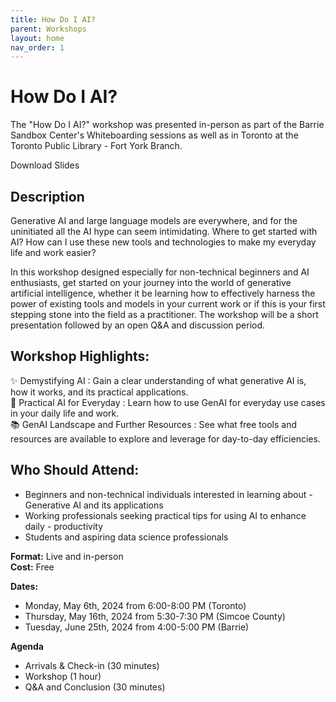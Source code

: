 ```yaml
---
title: How Do I AI?
parent: Workshops
layout: home
nav_order: 1
---
```

# How Do I AI?
The "How Do I AI?" workshop was presented in-person as part of the Barrie Sandbox Center's Whiteboarding sessions as well as in Toronto at the Toronto Public Library - Fort York Branch.

<object data="./How Do I AI.pdf#toolbar=0" width="100%" style="aspect-ratio: 16 / 9"></object>

  <div class="button-container">
    <a href="./How Do I AI.pdf" download class="download-button" style="border-radius:20px; text-decoration:none">Download Slides</a>
  </div>

## Description

Generative AI and large language models are everywhere, and for the uninitiated all the AI hype can seem intimidating. Where to get started with AI? How can I use these new tools and technologies to make my everyday life and work easier?

In this workshop designed especially for non-technical beginners and AI enthusiasts, get started on your journey into the world of generative artificial intelligence, whether it be learning how to effectively harness the power of existing tools and models in your current work or if this is your first stepping stone into the field as a practitioner. The workshop will be a short presentation followed by an open Q&A and discussion period.

## Workshop Highlights:
✨ Demystifying AI : Gain a clear understanding of what generative AI is, how it works, and its practical applications.  
💪 Practical AI for Everyday : Learn how to use GenAI for everyday use cases in your daily life and work.  
📚 GenAI Landscape and Further Resources : See what free tools and resources are available to explore and leverage for day-to-day efficiencies.  

## Who Should Attend:
- Beginners and non-technical individuals interested in learning about - Generative AI and its applications
- Working professionals seeking practical tips for using AI to enhance daily - productivity
- Students and aspiring data science professionals

**Format:** Live and in-person  
**Cost:** Free  

**Dates:**
- Monday, May 6th, 2024 from 6:00-8:00 PM (Toronto)
- Thursday, May 16th, 2024 from 5:30-7:30 PM (Simcoe County)
- Tuesday, June 25th, 2024 from 4:00-5:00 PM (Barrie)

**Agenda**
- Arrivals & Check-in (30 minutes)
- Workshop (1 hour)
- Q&A and Conclusion (30 minutes)